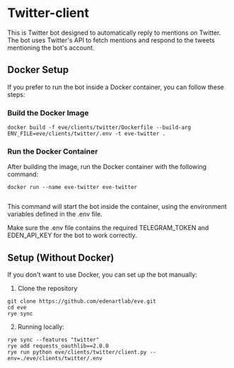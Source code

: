# Twitter-client

This is  Twitter bot designed to automatically reply to mentions on Twitter. The bot uses Twitter's API to fetch mentions and respond to the tweets mentioning the bot's account.


## Docker Setup
If you prefer to run the bot inside a Docker container, you can follow these steps:

 ### Build the Docker Image
 ```
docker build -f eve/clients/twitter/Dockerfile --build-arg ENV_FILE=eve/clients/twitter/.env -t eve-twitter .

 ```

### Run the Docker Container

After building the image, run the Docker container with the following command:

```
docker run --name eve-twitter eve-twitter


```

This command will start the bot inside the container, using the environment variables defined in the .env file.

Make sure the .env file contains the required TELEGRAM_TOKEN and EDEN_API_KEY for the bot to work correctly.

## Setup (Without Docker)

 If you don't want to use Docker, you can set up the bot  manually:

 1. Clone the repository
  ```
  git clone https://github.com/edenartlab/eve.git
  cd eve
  rye sync
  ```

 2. Running locally:

  ```
 rye sync --features "twitter"
 rye add requests_oauthlib==2.0.0
 rye run python eve/clients/twitter/client.py --env=./eve/clients/twitter/.env
 ```
